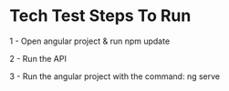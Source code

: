 # Tech Test Steps To Run
1 - Open angular project & run npm update

2 - Run the API

3 - Run the angular project with the command: ng serve
